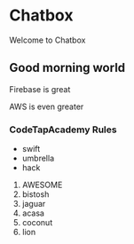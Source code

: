 # Chatbox 

Welcome to Chatbox

## Good morning world 

Firebase is great 

AWS is even greater 

### CodeTapAcademy Rules

* swift 
* umbrella
* hack

1. AWESOME
1. bistosh
1. jaguar
1. acasa
1. coconut
1. lion
